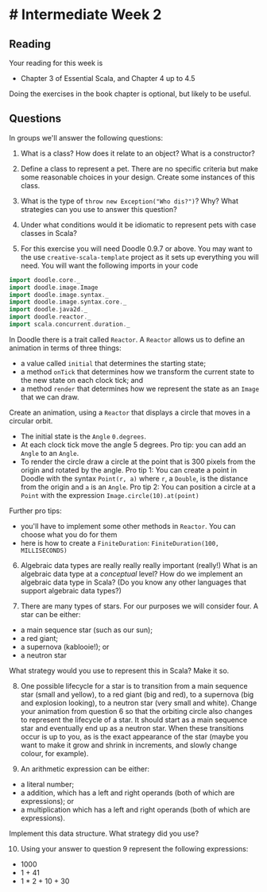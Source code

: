 # # Intermediate Week 2

## Reading

Your reading for this week is

- Chapter 3 of Essential Scala, and Chapter 4 up to 4.5

Doing the exercises in the book chapter is optional, but likely to be useful.


## Questions

In groups we'll answer the following questions:

1. What is a class? How does it relate to an object? What is a constructor?


2. Define a class to represent a pet. There are no specific criteria but make some reasonable choices in your design. Create some instances of this class.


3. What is the type of `throw new Exception("Who dis?")`? Why? What strategies can you use to answer this question?


4. Under what conditions would it be idiomatic to represent pets with case classes in Scala?


5. For this exercise you will need Doodle 0.9.7 or above. You may want to the use `creative-scala-template` project as it sets up everything you will need. You will want the following imports in your code

```scala
import doodle.core._
import doodle.image.Image
import doodle.image.syntax._
import doodle.image.syntax.core._
import doodle.java2d._
import doodle.reactor._
import scala.concurrent.duration._
```

In Doodle there is a trait called `Reactor`. A `Reactor` allows us to define an animation in terms of three things:

- a value called `initial` that determines the starting state;
- a method `onTick` that determines how we transform the current state to the new state on each clock tick; and
- a method `render` that determines how we represent the state as an `Image` that we can draw.

Create an animation, using a `Reactor` that displays a circle that moves in a circular orbit.

- The initial state is the `Angle` `0.degrees`.
- At each clock tick move the angle 5 degrees. Pro tip: you can add an `Angle` to an `Angle`.
- To render the circle draw a circle at the point that is 300 pixels from the origin and rotated by the angle. Pro tip 1: You can create a point in Doodle with the syntax `Point(r, a)` where `r`, a `Double`, is the distance from the origin and `a` is an `Angle`. Pro tip 2: You can position a circle at a `Point` with the expression `Image.circle(10).at(point)`

Further pro tips:

- you'll have to implement some other methods in `Reactor`. You can choose what you do for them
- here is how to create a `FiniteDuration`: `FiniteDuration(100, MILLISECONDS)`


6. Algebraic data types are really really really important (really!) What is an algebraic data type at a *conceptual* level? How do we implement an algebraic data type in Scala? (Do you know any other languages that support algebraic data types?)


7. There are many types of stars. For our purposes we will consider four. A star can be either:

- a main sequence star (such as our sun);
- a red giant;
- a supernova (kablooie!); or
- a neutron star

What strategy would you use to represent this in Scala? Make it so.


8. One possible lifecycle for a star is to transition from a main sequence star (small and yellow), to a red giant (big and red), to a supernova (big and explosion looking), to a neutron star (very small and white). Change your animation from question 6 so that the orbiting circle also changes to represent the lifecycle of a star. It should start as a main sequence star and eventually end up as a neutron star. When these transitions occur is up to you, as is the exact appearance of the star (maybe you want to make it grow and shrink in increments, and slowly change colour, for example).


9. An arithmetic expression can be either:

- a literal number; 
- a addition, which has a left and right operands (both of which are expressions); or
- a multiplication which has a left and right operands (both of which are expressions).

Implement this data structure. What strategy did you use?


10. Using your answer to question 9 represent the following expressions:

- 1000
- 1 + 41
- 1 * 2 + 10 + 30
